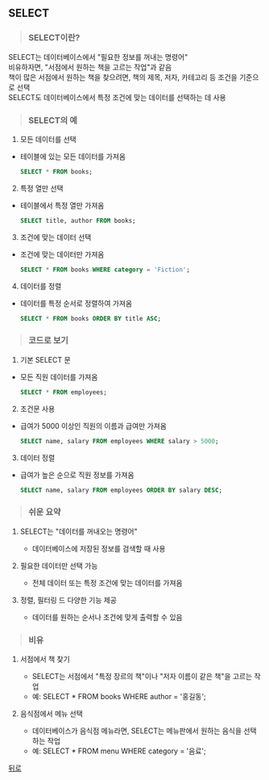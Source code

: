 ## SELECT
> ### SELECT이란?
SELECT는 데이터베이스에서 "필요한 정보를 꺼내는 명령어"</br>
비유하자면, "서점에서 원하는 책을 고르는 작업"과 같음</br>
책이 많은 서점에서 원하는 책을 찾으려면, 책의 제목, 저자, 카테고리 등 조건을 기준으로 선택</br>
SELECT도 데이터베이스에서 특정 조건에 맞는 데이터를 선택하는 데 사용

> ### SELECT의 예
1. 모든 데이터를 선택
- 테이블에 있는 모든 데이터를 가져옴
    ```sql
    SELECT * FROM books;
    ```

2. 특정 열만 선택
- 테이블에서 특정 열만 가져옴
    ```sql
    SELECT title, author FROM books;
    ```

3. 조건에 맞는 데이터 선택
- 조건에 맞는 데이터만 가져옴
    ```sql
    SELECT * FROM books WHERE category = 'Fiction';
    ```

4. 데이터를 정렬
- 데이터를 특정 순서로 정렬하여 가져옴
    ```sql
    SELECT * FROM books ORDER BY title ASC;
    ```

> ### 코드로 보기
1. 기본 SELECT 문
- 모든 직원 데이터를 가져옴
    ```sql
    SELECT * FROM employees;
    ```

2. 조건문 사용
- 급여가 5000 이상인 직원의 이름과 급여만 가져옴
    ```sql
    SELECT name, salary FROM employees WHERE salary > 5000;
    ```

3. 데이터 정렬
- 급여가 높은 순으로 직원 정보를 가져옴
    ```sql
    SELECT name, salary FROM employees ORDER BY salary DESC;
    ```

> ### 쉬운 요약
1. SELECT는 "데이터를 꺼내오는 명령어"
    - 데이터베이스에 저장된 정보를 검색할 때 사용

2. 필요한 데이터만 선택 가능
    - 전체 데이터 또는 특정 조건에 맞는 데이터를 가져옴

3. 정렬, 필터링 드 다양한 기능 제공
    - 데이터를 원하는 순서나 조건에 맞게 출력할 수 있음

> ### 비유
1. 서점에서 책 찾기
    - SELECT는 서점에서 "특정 장르의 책"이나 "저자 이름이 같은 책"을 고르는 작업
    - 예: SELECT * FROM books WHERE author = '홍길동';

2. 음식점에서 메뉴 선택
    - 데이터베이스가 음식점 메뉴라면, SELECT는 메뉴판에서 원하는 음식을 선택하는 작업
    - 예: SELECT * FROM menu WHERE category = '음료';

[뒤로](mysql.md)